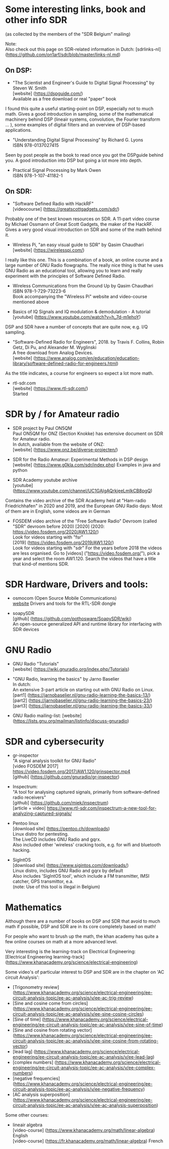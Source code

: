 # Some interesting links, book and other info SDR 
(as collected by the members of the "SDR Belgium" mailing)


Note:  
Also check out this page on SDR-related information in Dutch:
[sdrlinks-nl] (https://github.com/on1arf/sdr/blob/master/links-nl.md)
  
  
## On DSP:

* "The Scientist and Engineer's Guide to Digital Signal Processing" by Steven W. Smith  
[website] (https://dspguide.com/)  
Available as a free download or real "paper" book

I found this quite a useful starting-point on DSP, especially not to much math. Gives a good introduction in sampling, some of the mathematical machinery behind DSP (lineair systems, convolution, the Fourier transform ... ), some examples of digital filters and an overview of DSP-based applications.


* "Understanding Digital Signal Processing" by Richard G. Lyons  
ISBN  978-0137027415  

Seen by post people as the book to read once you got the DSPguide behind you. A good introduction into DSP but going a lot more into depth.



* Practical Signal Processing by Mark Owen  
ISBN 978-1-107-41182-1




## On SDR:

* "Software Defined Radio with HackRF"  
[videocourse] (https://greatscottgadgets.com/sdr/)  

Probably one of the best known resources on SDR. A 11-part video course by Michael Ossmann of Great Scott Gadgets, the maker of the HackRF.
Gives a very good visual introduction on SDR and some of the math behind it.


* Wireless Pi, "an easy visual guide to SDR" by Qasim Chaudhari  
[website] (https://wirelesspi.com/)  

I really like this one. This is a combination of a book, an online course and a large number of GNU Radio flowgraphs. The really nice thing is that he uses GNU Radio as an educational tool, allowing you to learn and really experiment with the principles of Software Defined Radio.


* Wireless Communications from the Ground Up by Qasim Chaudhari  
ISBN 978-1-729-73223-6  
Book accompanying the "Wireless Pi" website and video-course mentioned above


* Basics of IQ Signals and IQ modulation & demodulation - A tutorial  
[youtube] (https://www.youtube.com/watch?v=h_7d-m1ehoY)

DSP and SDR have a number of concepts that are quite now, e.g. I/Q sampling.


* "Software-Defined Radio for Engineers", 2018. by Travis F. Collins, Robin Getz, Di Pu, and Alexander M. Wyglinski  
A free download from Analog Devices.  
[website] (https://www.analog.com/en/education/education-library/software-defined-radio-for-engineers.html)

As the title indicates, a course for engineers so expect a lot more math.


* rtl-sdr.com  
[website] (https://www.rtl-sdr.com/)  
Started


# SDR by / for Amateur radio
* SDR project by Paul ON5QM  
Paul ON5QM for ONZ (Section Knokke) has extensive document on SDR for Amateur radio.  
In dutch, available from the website of ONZ:  
[website] (https://www.onz.be/diverse-projecten/)


* SDR for the Radio Amateur: Experimental Methods in DSP design  
[website] (https://www.g0kla.com/sdr/index.php)
Examples in java and python


* SDR Academy youtube archive  
[youtube] (https://www.youtube.com/channel/UC1GAlgAQrkjeeLmIkCB8pgQ)

Contains the video archive of the SDR Academy held at "Ham-radio Friedrichhafen" in 2020 and 2019, and the European GNU Radio days:
Most of them are in English, some videos are in German

* FOSDEM video archive of the "Free Software Radio" Devroom 
(called "SDR" devroom before 2020)
[2020] (2020: https://video.fosdem.org/2020/AW1.120/)  
Look for videos starting with "fsr"  
[2019] (https://video.fosdem.org/2019/AW1.120/)  
Look for videos starting with "sdr"
For the years before 2018 the videos are less organised. Go to [videos] ("https://video.fosdem.org/"), pick a year and select the room AW1.120.
Search the videos that have a title that kind-of mentions SDR.


# SDR Hardware, Drivers and tools:

* osmocom (Open Source Mobile Communications)  
[website](https://osmocom.org/)
Drivers and tools for the RTL-SDR dongle

* soapySDR  
[github] (https://github.com/pothosware/SoapySDR/wiki)  
An open-source generalized API and runtime library for interfacing with SDR devices

# GNU Radio  
* GNU Radio "Tutorials"  
[website] (https://wiki.gnuradio.org/index.php/Tutorials)

* "GNU Radio, learning the basics" by Jarno Baselier  
In dutch:  
An extensive 3-part article on starting out with GNU Radio on Linux.  
[part1] (https://jarnobaselier.nl/gnu-radio-learning-the-basics-13/)  
[part2] (https://jarnobaselier.nl/gnu-radio-learning-the-basics-23/)  
[part3] (https://jarnobaselier.nl/gnu-radio-learning-the-basics-33/)  


* GNU Radio mailing-list:
[website] (https://lists.gnu.org/mailman/listinfo/discuss-gnuradio)


# SDR and cybersecurity  
* gr-inspector  
"A signal analysis toolkit for GNU Radio"  
[video FOSDEM 2017] https://video.fosdem.org/2017/AW1.120/grinspector.mp4  
[github] (https://github.com/gnuradio/gr-inspector)  
  
* Inspectrum:  
"A tool for analysing captured signals, primarily from software-defined radio receivers"  
[github] (https://github.com/miek/inspectrum)  
[article + video] https://www.rtl-sdr.com/inspectrum-a-new-tool-for-analyzing-captured-signals/  
    
* Pentoo linux  
[download site] (https://pentoo.ch/downloads)  
Linux distro for pentesting.  
The LiveCD includes GNU Radio and gqrx.  
Also included other 'wireless' cracking tools, e.g. for wifi and bluetooth hacking.  
  
* SigIntOS  
[download site] (https://www.sigintos.com/downloads/)  
Linux distro, includes GNU Radio and gqrx by default  
Also includes 'SigIntOS tool', which include a FM transmitter, IMSI catcher, GPS transmittor, e.a.  
(note: Use of this tool is illegal in Belgium)  
  

# Mathematics  
Although there are a number of books on DSP and SDR that avoid to much math if possible, DSP and SDR are in its core completely based on math!  
  
For people who want to brush up the math, the khan academy has quite a few online courses on math at a more advanced level.  
  
Very interesting is the learning-track on Electrical Engineering:  
[Electrical Engineering learning-track] (https://www.khanacademy.org/science/electrical-engineering)  
  
Some video's of particular interest to DSP and SDR are in the chapter on 'AC circuit Analysis':  
  * [Trigonometry review] (https://www.khanacademy.org/science/electrical-engineering/ee-circuit-analysis-topic/ee-ac-analysis/v/ee-ac-trig-review)  
  * [Sine and cosine come from circles] (https://www.khanacademy.org/science/electrical-engineering/ee-circuit-analysis-topic/ee-ac-analysis/v/ee-sine-cosine-circles)  
  * [Sine of time] (https://www.khanacademy.org/science/electrical-engineering/ee-circuit-analysis-topic/ee-ac-analysis/v/ee-sine-of-time)  
  * [Sine and cosine from rotating vector] (https://www.khanacademy.org/science/electrical-engineering/ee-circuit-analysis-topic/ee-ac-analysis/v/ee-sine-cosine-from-rotating-vector)  
  * [lead lag] (https://www.khanacademy.org/science/electrical-engineering/ee-circuit-analysis-topic/ee-ac-analysis/v/ee-lead-lag)  
  * [complex numbers] (https://www.khanacademy.org/science/electrical-engineering/ee-circuit-analysis-topic/ee-ac-analysis/v/ee-complex-numbers)  
  * [negative frequencies] (https://www.khanacademy.org/science/electrical-engineering/ee-circuit-analysis-topic/ee-ac-analysis/v/ee-negative-frequency)  
  * [AC analysis superposition] (https://www.khanacademy.org/science/electrical-engineering/ee-circuit-analysis-topic/ee-ac-analysis/v/ee-ac-analysis-superposition)  
  
Some other courses:  
* lineair algebra  
[video-course] (https://www.khanacademy.org/math/linear-algebra) English  
[video-course] (https://fr.khanacademy.org/math/linear-algebra) French  


